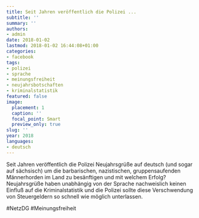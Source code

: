 ```yaml
---
title: Seit Jahren veröffentlich die Polizei ...
subtitle: ''
summary: ''
authors:
- admin
date: 2018-01-02
lastmod: 2018-01-02 16:44:08+01:00
categories:
- facebook
tags:
- polizei
- sprache
- meinungsfreiheit
- neujahrsbotschaften
- kriminalstatistik
featured: false
image:
  placement: 1
  caption: ''
  focal_point: Smart
  preview_only: true
slug: ''
year: 2018
languages:
- deutsch
---
```


Seit Jahren veröffentlich die Polizei Neujahrsgrüße auf deutsch (und sogar auf sächsisch) um die barbarischen, nazistischen, gruppensaufenden Männerhorden im Land zu besänftigen und mit welchem Erfolg? Neujahrsgrüße haben unabhängig von der Sprache nachweislich keinen Einfluß auf die Kriminalstatistik und die Polizei sollte diese Verschwendung von Steuergeldern so schnell wie möglich unterlassen. 

#NetzDG #Meinungsfreiheit